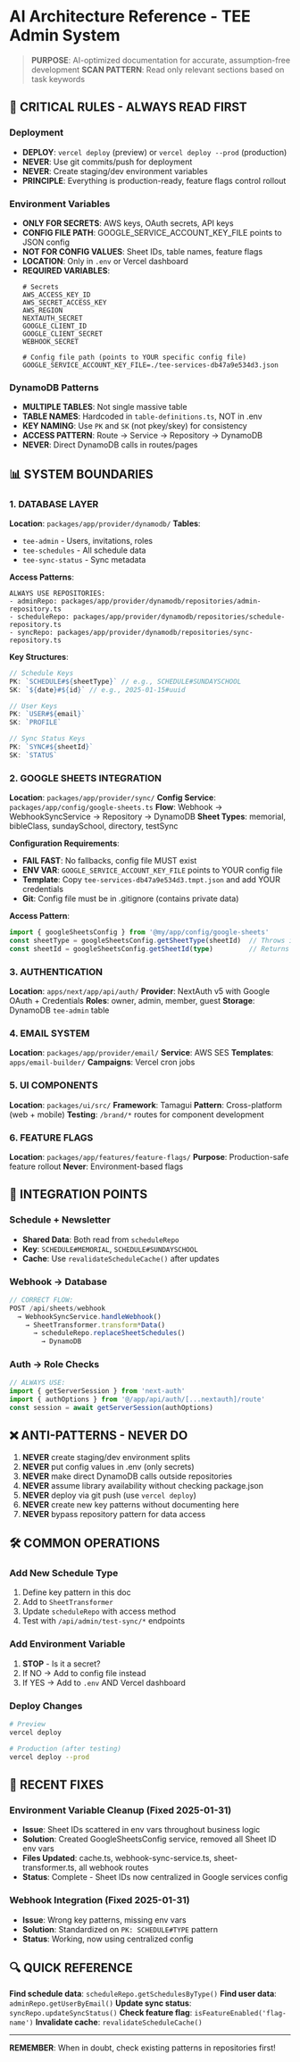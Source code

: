 # AI Architecture Reference - TEE Admin System

> **PURPOSE**: AI-optimized documentation for accurate, assumption-free development
> **SCAN PATTERN**: Read only relevant sections based on task keywords

## 🚨 CRITICAL RULES - ALWAYS READ FIRST

### Deployment
- **DEPLOY**: `vercel deploy` (preview) or `vercel deploy --prod` (production)
- **NEVER**: Use git commits/push for deployment
- **NEVER**: Create staging/dev environment variables
- **PRINCIPLE**: Everything is production-ready, feature flags control rollout

### Environment Variables
- **ONLY FOR SECRETS**: AWS keys, OAuth secrets, API keys
- **CONFIG FILE PATH**: GOOGLE_SERVICE_ACCOUNT_KEY_FILE points to JSON config
- **NOT FOR CONFIG VALUES**: Sheet IDs, table names, feature flags
- **LOCATION**: Only in `.env` or Vercel dashboard
- **REQUIRED VARIABLES**:
  ```
  # Secrets
  AWS_ACCESS_KEY_ID
  AWS_SECRET_ACCESS_KEY
  AWS_REGION
  NEXTAUTH_SECRET
  GOOGLE_CLIENT_ID
  GOOGLE_CLIENT_SECRET
  WEBHOOK_SECRET
  
  # Config file path (points to YOUR specific config file)
  GOOGLE_SERVICE_ACCOUNT_KEY_FILE=./tee-services-db47a9e534d3.json
  ```

### DynamoDB Patterns
- **MULTIPLE TABLES**: Not single massive table
- **TABLE NAMES**: Hardcoded in `table-definitions.ts`, NOT in .env
- **KEY NAMING**: Use `PK` and `SK` (not pkey/skey) for consistency
- **ACCESS PATTERN**: Route → Service → Repository → DynamoDB
- **NEVER**: Direct DynamoDB calls in routes/pages

## 📊 SYSTEM BOUNDARIES

### 1. DATABASE LAYER
**Location**: `packages/app/provider/dynamodb/`
**Tables**: 
- `tee-admin` - Users, invitations, roles
- `tee-schedules` - All schedule data
- `tee-sync-status` - Sync metadata

**Access Patterns**:
```
ALWAYS USE REPOSITORIES:
- adminRepo: packages/app/provider/dynamodb/repositories/admin-repository.ts
- scheduleRepo: packages/app/provider/dynamodb/repositories/schedule-repository.ts
- syncRepo: packages/app/provider/dynamodb/repositories/sync-repository.ts
```

**Key Structures**:
```typescript
// Schedule Keys
PK: `SCHEDULE#${sheetType}` // e.g., SCHEDULE#SUNDAYSCHOOL
SK: `${date}#${id}` // e.g., 2025-01-15#uuid

// User Keys
PK: `USER#${email}`
SK: `PROFILE`

// Sync Status Keys
PK: `SYNC#${sheetId}`
SK: `STATUS`
```

### 2. GOOGLE SHEETS INTEGRATION
**Location**: `packages/app/provider/sync/`
**Config Service**: `packages/app/config/google-sheets.ts`
**Flow**: Webhook → WebhookSyncService → Repository → DynamoDB
**Sheet Types**: memorial, bibleClass, sundaySchool, directory, testSync

**Configuration Requirements**:
- **FAIL FAST**: No fallbacks, config file MUST exist
- **ENV VAR**: `GOOGLE_SERVICE_ACCOUNT_KEY_FILE` points to YOUR config file
- **Template**: Copy `tee-services-db47a9e534d3.tmpt.json` and add YOUR credentials
- **Git**: Config file must be in .gitignore (contains private data)

**Access Pattern**: 
```typescript
import { googleSheetsConfig } from '@my/app/config/google-sheets'
const sheetType = googleSheetsConfig.getSheetType(sheetId)  // Throws if not configured
const sheetId = googleSheetsConfig.getSheetId(type)         // Returns null if not found
```

### 3. AUTHENTICATION
**Location**: `apps/next/app/api/auth/`
**Provider**: NextAuth v5 with Google OAuth + Credentials
**Roles**: owner, admin, member, guest
**Storage**: DynamoDB `tee-admin` table

### 4. EMAIL SYSTEM
**Location**: `packages/app/provider/email/`
**Service**: AWS SES
**Templates**: `apps/email-builder/`
**Campaigns**: Vercel cron jobs

### 5. UI COMPONENTS
**Location**: `packages/ui/src/`
**Framework**: Tamagui
**Pattern**: Cross-platform (web + mobile)
**Testing**: `/brand/*` routes for component development

### 6. FEATURE FLAGS
**Location**: `packages/app/features/feature-flags/`
**Purpose**: Production-safe feature rollout
**Never**: Environment-based flags

## 🔄 INTEGRATION POINTS

### Schedule + Newsletter
- **Shared Data**: Both read from `scheduleRepo`
- **Key**: `SCHEDULE#MEMORIAL`, `SCHEDULE#SUNDAYSCHOOL`
- **Cache**: Use `revalidateScheduleCache()` after updates

### Webhook → Database
```typescript
// CORRECT FLOW:
POST /api/sheets/webhook
  → WebhookSyncService.handleWebhook()
    → SheetTransformer.transform*Data()
      → scheduleRepo.replaceSheetSchedules()
        → DynamoDB
```

### Auth → Role Checks
```typescript
// ALWAYS USE:
import { getServerSession } from 'next-auth'
import { authOptions } from '@/app/api/auth/[...nextauth]/route'
const session = await getServerSession(authOptions)
```

## ❌ ANTI-PATTERNS - NEVER DO

1. **NEVER** create staging/dev environment splits
2. **NEVER** put config values in .env (only secrets)
3. **NEVER** make direct DynamoDB calls outside repositories
4. **NEVER** assume library availability without checking package.json
5. **NEVER** deploy via git push (use `vercel deploy`)
6. **NEVER** create new key patterns without documenting here
7. **NEVER** bypass repository pattern for data access

## 🛠️ COMMON OPERATIONS

### Add New Schedule Type
1. Define key pattern in this doc
2. Add to `SheetTransformer`
3. Update `scheduleRepo` with access method
4. Test with `/api/admin/test-sync/*` endpoints

### Add Environment Variable
1. **STOP** - Is it a secret?
2. If NO → Add to config file instead
3. If YES → Add to `.env` AND Vercel dashboard

### Deploy Changes
```bash
# Preview
vercel deploy

# Production (after testing)
vercel deploy --prod
```

## 📝 RECENT FIXES

### Environment Variable Cleanup (Fixed 2025-01-31)
- **Issue**: Sheet IDs scattered in env vars throughout business logic
- **Solution**: Created GoogleSheetsConfig service, removed all Sheet ID env vars
- **Files Updated**: cache.ts, webhook-sync-service.ts, sheet-transformer.ts, all webhook routes
- **Status**: Complete - Sheet IDs now centralized in Google services config

### Webhook Integration (Fixed 2025-01-31)
- **Issue**: Wrong key patterns, missing env vars
- **Solution**: Standardized on `PK: SCHEDULE#TYPE` pattern
- **Status**: Working, now using centralized config

## 🔍 QUICK REFERENCE

**Find schedule data**: `scheduleRepo.getSchedulesByType()`
**Find user data**: `adminRepo.getUserByEmail()`
**Update sync status**: `syncRepo.updateSyncStatus()`
**Check feature flag**: `isFeatureEnabled('flag-name')`
**Invalidate cache**: `revalidateScheduleCache()`

---
**REMEMBER**: When in doubt, check existing patterns in repositories first!
